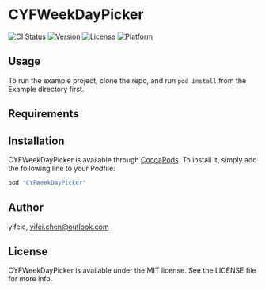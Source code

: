 # CYFWeekDayPicker

[![CI Status](http://img.shields.io/travis/yifeic/CYFWeekDayPicker.svg?style=flat)](https://travis-ci.org/yifeic/CYFWeekDayPicker)
[![Version](https://img.shields.io/cocoapods/v/CYFWeekDayPicker.svg?style=flat)](http://cocoapods.org/pods/CYFWeekDayPicker)
[![License](https://img.shields.io/cocoapods/l/CYFWeekDayPicker.svg?style=flat)](http://cocoapods.org/pods/CYFWeekDayPicker)
[![Platform](https://img.shields.io/cocoapods/p/CYFWeekDayPicker.svg?style=flat)](http://cocoapods.org/pods/CYFWeekDayPicker)

## Usage

To run the example project, clone the repo, and run `pod install` from the Example directory first.

## Requirements

## Installation

CYFWeekDayPicker is available through [CocoaPods](http://cocoapods.org). To install
it, simply add the following line to your Podfile:

```ruby
pod "CYFWeekDayPicker"
```

## Author

yifeic, yifei.chen@outlook.com

## License

CYFWeekDayPicker is available under the MIT license. See the LICENSE file for more info.
